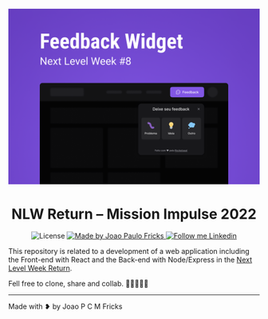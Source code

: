 <p align="center">
    <img alt="" src="./.github/cover.png"/>
</p>

<h1 align="center">
	NLW Return – Mission Impulse 2022
</h1>

<p align="center">
  <img alt="License" src="https://img.shields.io/badge/license-MIT-2ecc71">
  <a href="https://github.com/jpcmf">
    <img alt="Made by Joao Paulo Fricks" src="https://img.shields.io/badge/Made%20by-João%20Paulo%20Fricks-2ecc71">
  </a>
  <a href="https://www.linkedin.com/in/joaopaulo80/" target="_blank">
    <img alt="Follow me Linkedin" src="https://img.shields.io/badge/Follow%20up-joaopaulo80-2ecc71?style=social&logo=linkedin">
  </a>
</p>

This repository is related to a development of a web application including the Front-end with React and the Back-end with Node/Express in the [Next Level Week Return](https://lp.rocketseat.com.br/nlw-return).

Fell free to clone, share and collab. 🧑🏻‍💻🇧🇷

---

Made with ❥ by Joao P C M Fricks
